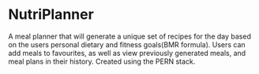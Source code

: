 # NutriPlanner

A meal planner that will generate a unique set of recipes for the day based on the users personal dietary and fitness goals(BMR formula). 
Users can add meals to favourites, as well as view previously generated meals, and meal plans in their history. Created using the PERN stack.
